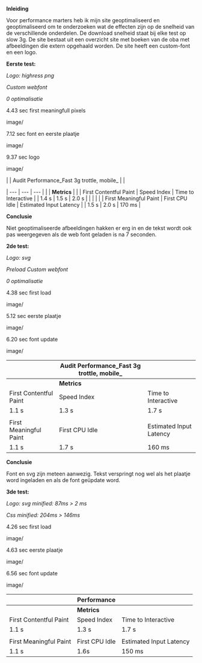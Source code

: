 **Inleiding**

Voor performance marters heb ik mijn site geoptimaliseerd en geoptimaliseerd om te onderzoeken wat de effecten zijn op de snelheid van de verschillende onderdelen. De download snelheid staat bij elke test op slow 3g. De site bestaat uit een overzicht site met boeken van de oba met afbeeldingen die extern opgehaald worden. De site heeft een custom-font en een logo.

**Eerste test:**

_Logo: highress png_

_Custom webfont_

_0 optimalisatie_

4.43 sec first meaningfull pixels

 image/

7.12 sec font en eerste plaatje

 image/

9.37 sec logo

 image/
 

|   | Audit Performance_Fast 3g trottle, mobile_ |   |


| --- | --- | --- |
|   | **Metrics** |   |
| First Contentful Paint | Speed Index | Time to Interactive |
| 1.4 s | 1.5 s | 2.0 s |
|   |   |   |
| First Meaningful Paint | First CPU Idle | Estimated Input Latency |
| 1.5 s | 2.0 s | 170 ms |



**Conclusie**

Niet geoptimaliseerde afbeeldingen hakken er erg in en de tekst wordt ook pas weergegeven als de web font geladen is na 7 seconden.

**2de test:**

_Logo: svg_

_Preload Custom webfont_

_0 optimalisatie_

4.38 sec first load

 image/

5.12 sec eerste plaatje

 image/

6.20 sec font update

 image/

|   | Audit Performance_Fast 3g trottle, mobile_ |   |
| --- | --- | --- |
|   | **Metrics** |   |
| First Contentful Paint | Speed Index | Time to Interactive |
| 1.1 s | 1.3 s | 1.7 s |
|   |   |   |
| First Meaningful Paint | First CPU Idle | Estimated Input Latency |
| 1.1 s | 1.7 s | 160 ms |

**Conclusie**

Font en svg zijn meteen aanwezig. Tekst verspringt nog wel als het plaatje word ingeladen en als de font geüpdate word.

**3de test:**

_Logo: svg minified:  87ms > 2 ms_

_Css minified: 204ms > 146ms_

4.26 sec first load

 image/

4.63 sec eerste plaatje

 image/

6.56 sec font update

 image/

|   | Performance |   |
| --- | --- | --- |
|   | **Metrics** |   |
| First Contentful Paint | Speed Index | Time to Interactive |
| 1.1 s | 1.3 s | 1.7 s |
|   |   |   |
| First Meaningful Paint | First CPU Idle | Estimated Input Latency |
| 1.1 s | 1.6s | 150 ms |


